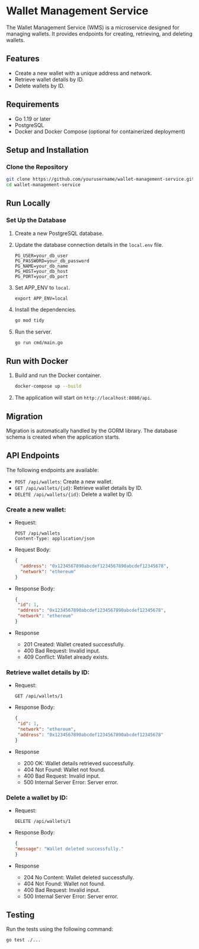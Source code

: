 # Wallet Management Service

The Wallet Management Service (WMS) is a microservice designed for managing wallets. It provides endpoints for creating,
retrieving, and deleting wallets.

## Features

- Create a new wallet with a unique address and network.
- Retrieve wallet details by ID.
- Delete wallets by ID.

## Requirements

- Go 1.19 or later
- PostgreSQL
- Docker and Docker Compose (optional for containerized deployment)

## Setup and Installation

### Clone the Repository

```bash
git clone https://github.com/yourusername/wallet-management-service.git
cd wallet-management-service
```

## Run Locally

### Set Up the Database

1. Create a new PostgreSQL database.
2. Update the database connection details in the `local.env` file.

   ```env 
   PG_USER=your_db_user
   PG_PASSWORD=your_db_password
   PG_NAME=your_db_name
   PG_HOST=your_db_host
   PG_PORT=your_db_port
   ```

3. Set APP_ENV to `local`.

    ```env
    export APP_ENV=local
    ```
4. Install the dependencies.
   ```bash
   go mod tidy
   ```
5. Run the server.
   ```bash
   go run cmd/main.go
   ```

## Run with Docker

1. Build and run the Docker container.
   ```bash
   docker-compose up --build
   ```

2. The application will start on `http://localhost:8080/api`.

## Migration

Migration is automatically handled by the GORM library. The database schema is created when the application starts.

## API Endpoints

The following endpoints are available:

- `POST /api/wallets`: Create a new wallet.
- `GET /api/wallets/{id}`: Retrieve wallet details by ID.
- `DELETE /api/wallets/{id}`: Delete a wallet by ID.

### Create a new wallet:

- Request:

   ```http
   POST /api/wallets
   Content-Type: application/json
   ```
- Request Body:
  ```json
  {
    "address": "0x1234567890abcdef1234567890abcdef12345678",
    "network": "ethereum"
  }
  ```

- Response Body:

   ```json
   {
    "id": 1,
    "address": "0x1234567890abcdef1234567890abcdef12345678",
    "network": "ethereum"
   }
   ```
- Response
    - 201 Created: Wallet created successfully.
    - 400 Bad Request: Invalid input.
    - 409 Conflict: Wallet already exists.

### Retrieve wallet details by ID:

- Request:

   ```http
   GET /api/wallets/1
   ```
- Response Body:

   ```json
   {
    "id": 1,
    "network": "ethereum",
    "address": "0x1234567890abcdef1234567890abcdef12345678"
   }
   ```
- Response
    - 200 OK: Wallet details retrieved successfully.
    - 404 Not Found: Wallet not found.
    - 400 Bad Request: Invalid input.
    - 500 Internal Server Error: Server error.

### Delete a wallet by ID:

- Request:

  ```http
  DELETE /api/wallets/1
  ```
- Response Body:

    ```json
    {
    "message": "Wallet deleted successfully."
    }
    ```
- Response
    - 204 No Content: Wallet deleted successfully.
    - 404 Not Found: Wallet not found.
    - 400 Bad Request: Invalid input.
    - 500 Internal Server Error: Server error.

## Testing

Run the tests using the following command:

```bash
go test ./...
```
